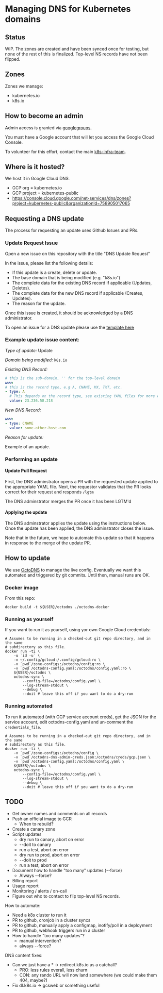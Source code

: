 # Managing DNS for Kubernetes domains

## Status

WIP.  The zones are created and have been synced once for testing, but none of
the rest of this is finalized.  Top-level NS records have not been flipped.

## Zones

Zones we manage:
  - kubernetes.io
  - k8s.io

## How to become an admin

Admin access is granted via
[googlegroups](https://groups.google.com/forum/#!forum/k8s-infra-dns-admins).

You must have a Google account that will let you access the Google Cloud
Console.

To volunteer for this effort, contact the main
[k8s-infra-team](https://groups.google.com/forum/#!forum/k8s-infra-team).

## Where is it hosted?

We host it in Google Cloud DNS.
  * GCP org = kubernetes.io
  * GCP project = kubernetes-public
  * https://console.cloud.google.com/net-services/dns/zones?project=kubernetes-public&organizationId=758905017065

## Requesting a DNS update

The process for requesting an update uses Github Issues and PRs.

### Update Request Issue

Open a new issue on this repository with the title "DNS Update Request"

In the issue, please list the following details:
   * If this update is a create, delete or update.
   * The base domain that is being modified (e.g. "k8s.io")
   * The complete data for the existing DNS record if applicable (Updates, Deletes).
   * The complete data for the new DNS record if applicable (Creates, Updates).
   * The reason for the update.

Once this issue is created, it should be acknowledged by a DNS administrator.

To open an issue for a DNS update please use the [template here](https://github.com/kubernetes/k8s.io/issues/new?template=dns-request.md)

### Example update issue content:

*Type of update:* Update

*Domain being modified:* `k8s.io`

*Existing DNS Record:*

```yaml
# this is the sub-domain, '' for the top-level domain
www:
# this is the record type, e.g A, CNAME, MX, TXT, etc.
- type: A
  # This depends on the record type, see existing YAML files for more examples.
  value: 23.236.58.218
```

*New DNS Record:*
```yaml
www:
- type: CNAME
  value: some.other.host.com
```

*Reason for update:*

Example of an update.

### Performing an update

#### Update Pull Request
First, the DNS adminstrator opens a PR with the requested update applied to the appropriate YAML file.
Next, the requestor validates that the PR looks correct for their request and responds `/lgtm`

The DNS adminstrator merges the PR once it has been LGTM'd

#### Applying the update
The DNS adminstrator applies the update using the instructions below. Once the update has been
applied, the DNS adminstrator closes the issue.

Note that in the future, we hope to automate this update so that it happens in response to the
merge of the update PR.

## How to update

We use [OctoDNS](https://github.com/github/octodns) to manage the live config.
Eventually we want this automated and triggered by git commits.  Until then,
manual runs are OK.

### Docker image

From this repo:

```
docker build -t ${USER}/octodns ./octodns-docker
```

### Running as yourself

If you want to run it as yourself, using yor own Google Cloud credentials:

```
# Assumes to be running in a checked-out git repo directory, and in the same
# subdirectory as this file.
docker run -ti \
    -u `id -u` \
    -v ~/.config/gcloud:/.config/gcloud:ro \
    -v `pwd`/zone-configs:/octodns/config:ro \
    -v `pwd`/octodns-config.yaml:/octodns/config.yaml:ro \
    ${USER}/octodns \
    octodns-sync \
        --config-file=/octodns/config.yaml \
        --log-stream-stdout \
        --debug \
        --doit # leave this off if you want to do a dry-run
```

### Running automated

To run it automated (with GCP service account creds), get the JSON for the
service account, edit octodns-config.yaml and un-comment the `credentials_file`.


```
# Assumes to be running in a checked-out git repo directory, and in the same
# subdirectory as this file.
docker run -ti \
    -v `pwd`/zone-configs:/octodns/config \
    -v `pwd`/octodns-dns-admin-creds.json:/octodns/creds/gcp.json \
    -v `pwd`/octodns-config.yaml:/octodns/config.yaml \
    ${USER}/octodns \
    octodns-sync \
        --config-file=/octodns/config.yaml \
        --log-stream-stdout \
        --debug \
        --doit # leave this off if you want to do a dry-run
```

## TODO

  * Get owner names and comments on all records
  * Push an official image to GCR
    * When to rebuild?
  * Create a canary zone
  * Script updates
    * dry run to canary, abort on error
    * --doit to canary
    * run a test, abort on error
    * dry run to prod, abort on error
    * --doit to prod
    * run a test, abort on error
  * Document how to handle "too many" updates (--force)
    * Always --force?
  * Billing report
  * Usage report
  * Monitoring / alerts / on-call
  * Figure out who to contact to flip top-level NS records.

How to automate:
  * Need a k8s cluster to run it
  * PR to github, cronjob in a cluster syncs
  * PR to github, manually apply a configmap, inotify/poll in a deployment
  * PR to github, webhook triggers run in a cluster
  * How to handle "too many updates"?
    * manual intervention?
    * always --force?

DNS content fixes:
  * Can we just have a * -> redirect.k8s.io as a catchall?
    * PRO: less rules overall, less churn
    * CON: any rando URL will now land somewhere (we could make them 404, maybe?)
  * Fix dl.k8s.io -> gcsweb or something useful
